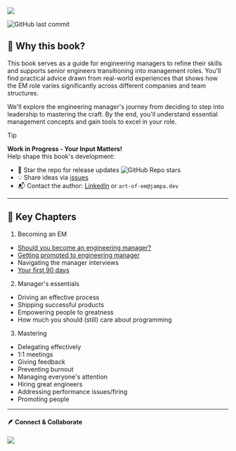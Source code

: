 <picture>
  <source media="(prefers-color-scheme: dark)" srcset="https://github.com/user-attachments/assets/f521777e-98b9-46cf-90a0-f6528da20cc3">
  <source media="(prefers-color-scheme: light)" srcset="https://github.com/user-attachments/assets/dcdcb977-25b9-4cee-98c6-5a461a4e7158">
  <img src="https://github.com/user-attachments/assets/be896e4d-3afa-4e85-af72-da7da8edb838">
</picture>

![GitHub last commit](https://img.shields.io/github/last-commit/JampaUchoa/the-art-of-engineering-management)

## 📘 Why this book?

This book serves as a guide for engineering managers to refine their skills and supports senior engineers transitioning into management roles. You'll find practical advice drawn from real-world experiences that shows how the EM role varies significantly across different companies and team structures.

We'll explore the engineering manager's journey from deciding to step into leadership to mastering the craft. By the end, you'll understand essential management concepts and gain tools to excel in your role.


> [!TIP]
> **Work in Progress - Your Input Matters!**  
> Help shape this book's development:
>
> - 🌟 Star the repo for release updates ![GitHub Repo stars](https://img.shields.io/github/stars/JampaUchoa/the-art-of-engineering-management)
> - 💡 Share ideas via [issues](https://github.com/JampaUchoa/the-art-of-engineering-management/issues)
> - 📬 Contact the author: [LinkedIn](https://www.linkedin.com/in/jampauchoa/) or `art-of-em@jampa.dev`

<hr>

## 🔑 Key Chapters

1. Becoming an EM
- [Should you become an engineering manager?](chapter-1_should-you.md)
- [Getting promoted to engineering manager](chapter-2_getting-there.md)
- Navigating the manager interviews
- [Your first 90 days](chapter-4_your-first-days.md)

2. Manager's essentials
- Driving an effective process
- Shipping successful products
- Empowering people to greatness
- How much you should (still) care about programming

3. Mastering
- Delegating effectively
- 1:1 meetings
- Giving feedback
- Preventing burnout
- Managing everyone's attention
- Hiring great engineers
- Addressing performance issues/firing
- Promoting people


<hr>

#### 🪶 Connect & Collaborate
 <a href="https://discord.gg/ZmRXFkzRPN" alt="Join our discord!">
<img src="https://img.shields.io/badge/Discord-%235865F2.svg?label=Community&logo=discord&logoColor=white">
</a>